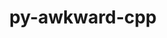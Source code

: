 ---
title: "py-awkward-cpp"
layout: cache
categories: [package, develop]
meta: {"compilers": ["gcc@11.4.0", "gcc@13.2.0"], "num_specs": 79, "num_specs_by_stack": {"hep": 79, "root": 79}, "oss": ["ubuntu22.04", "ubuntu24.04"], "platforms": ["linux"], "stacks": ["hep", "root"], "targets": ["x86_64_v3"], "versions": ["35", "47"]}
spec_details: [{"compiler": "gcc@13.2.0", "hash": "2nygrtark3q4cwqcrwny7xlwlyohlllm", "os": "ubuntu24.04", "platform": "linux", "size": "-", "stacks": ["hep", "root"], "target": "x86_64_v3", "variants": ["build_system=python_pip"], "versions": ["47"]}, {"compiler": "gcc@13.2.0", "hash": "33bg2dr4pnlzphhrheyojdhj64tftbip", "os": "ubuntu24.04", "platform": "linux", "size": "-", "stacks": ["hep", "root"], "target": "x86_64_v3", "variants": ["build_system=python_pip"], "versions": ["47"]}, {"compiler": "gcc@13.2.0", "hash": "3pthv7aqgusufsmnayci26paokmesivh", "os": "ubuntu24.04", "platform": "linux", "size": "-", "stacks": ["hep", "root"], "target": "x86_64_v3", "variants": ["build_system=python_pip"], "versions": ["47"]}, {"compiler": "gcc@13.2.0", "hash": "4f7gbthq2k5wnqnjxa4xyris7gejys5h", "os": "ubuntu24.04", "platform": "linux", "size": "-", "stacks": ["hep", "root"], "target": "x86_64_v3", "variants": ["build_system=python_pip"], "versions": ["47"]}, {"compiler": "gcc@13.2.0", "hash": "4wxq5cztpjcghdxvadniriikgx2a45mx", "os": "ubuntu24.04", "platform": "linux", "size": "-", "stacks": ["hep", "root"], "target": "x86_64_v3", "variants": ["build_system=python_pip"], "versions": ["47"]}, {"compiler": "gcc@13.2.0", "hash": "5iyufpmw5iojyqb2gow4cqin45m5qp3g", "os": "ubuntu24.04", "platform": "linux", "size": "-", "stacks": ["hep", "root"], "target": "x86_64_v3", "variants": ["build_system=python_pip"], "versions": ["47"]}, {"compiler": "gcc@13.2.0", "hash": "6ocq6kwc6d4z47gtp2jya76tpmhqheeb", "os": "ubuntu24.04", "platform": "linux", "size": "-", "stacks": ["hep", "root"], "target": "x86_64_v3", "variants": ["build_system=python_pip"], "versions": ["47"]}, {"compiler": "gcc@13.2.0", "hash": "6oxget67ukujcm3wfck3ha6wwsdsuzwh", "os": "ubuntu24.04", "platform": "linux", "size": "-", "stacks": ["hep", "root"], "target": "x86_64_v3", "variants": ["build_system=python_pip"], "versions": ["47"]}, {"compiler": "gcc@13.2.0", "hash": "6yhbymyoske2cbfmdkos6l73aiifbiql", "os": "ubuntu24.04", "platform": "linux", "size": "-", "stacks": ["hep", "root"], "target": "x86_64_v3", "variants": ["build_system=python_pip"], "versions": ["47"]}, {"compiler": "gcc@13.2.0", "hash": "7wjdfi3pnis6juvcseqmlbstsganw72e", "os": "ubuntu24.04", "platform": "linux", "size": "-", "stacks": ["hep", "root"], "target": "x86_64_v3", "variants": ["build_system=python_pip"], "versions": ["47"]}, {"compiler": "gcc@13.2.0", "hash": "b6vawoilnpq3f3cfy56zgiak3i3g7fpu", "os": "ubuntu24.04", "platform": "linux", "size": "-", "stacks": ["hep", "root"], "target": "x86_64_v3", "variants": ["build_system=python_pip"], "versions": ["47"]}, {"compiler": "gcc@13.2.0", "hash": "bdvincxfneqma5kyiyirbdoneyz6ndpe", "os": "ubuntu24.04", "platform": "linux", "size": "-", "stacks": ["hep", "root"], "target": "x86_64_v3", "variants": ["build_system=python_pip"], "versions": ["47"]}, {"compiler": "gcc@13.2.0", "hash": "bmhfeuugve5cw7plkyuxl5mxds5c2b5e", "os": "ubuntu24.04", "platform": "linux", "size": "-", "stacks": ["hep", "root"], "target": "x86_64_v3", "variants": ["build_system=python_pip"], "versions": ["47"]}, {"compiler": "gcc@13.2.0", "hash": "cbl4fmoyqbp3q5nluenh5y56snszucs6", "os": "ubuntu24.04", "platform": "linux", "size": "-", "stacks": ["hep", "root"], "target": "x86_64_v3", "variants": ["build_system=python_pip"], "versions": ["47"]}, {"compiler": "gcc@13.2.0", "hash": "cibpsew3qn3fzhasq5pokjxjjhnvfzu2", "os": "ubuntu24.04", "platform": "linux", "size": "-", "stacks": ["hep", "root"], "target": "x86_64_v3", "variants": ["build_system=python_pip"], "versions": ["47"]}, {"compiler": "gcc@13.2.0", "hash": "cvuh6wpknducoef5tcq4qaokq7womyoj", "os": "ubuntu24.04", "platform": "linux", "size": "-", "stacks": ["hep", "root"], "target": "x86_64_v3", "variants": ["build_system=python_pip"], "versions": ["47"]}, {"compiler": "gcc@13.2.0", "hash": "cz5jmvfmx5wtz3nsfzll3zo2w2sctlgs", "os": "ubuntu24.04", "platform": "linux", "size": "-", "stacks": ["hep", "root"], "target": "x86_64_v3", "variants": ["build_system=python_pip"], "versions": ["47"]}, {"compiler": "gcc@13.2.0", "hash": "d2llunf4mlkc35mtzsltdvfkpi3e2s4p", "os": "ubuntu24.04", "platform": "linux", "size": "-", "stacks": ["hep", "root"], "target": "x86_64_v3", "variants": ["build_system=python_pip"], "versions": ["47"]}, {"compiler": "gcc@13.2.0", "hash": "d5r7em5jbrccezlfeuaqpvx6uaqcbg5u", "os": "ubuntu24.04", "platform": "linux", "size": "-", "stacks": ["hep", "root"], "target": "x86_64_v3", "variants": ["build_system=python_pip"], "versions": ["47"]}, {"compiler": "gcc@13.2.0", "hash": "efq5ct22xeapn754yf3ftyfgbglluobx", "os": "ubuntu24.04", "platform": "linux", "size": "-", "stacks": ["hep", "root"], "target": "x86_64_v3", "variants": ["build_system=python_pip"], "versions": ["47"]}, {"compiler": "gcc@13.2.0", "hash": "fsp4inup6tqcqea2f5fuyho4hlwvdolx", "os": "ubuntu24.04", "platform": "linux", "size": "-", "stacks": ["hep", "root"], "target": "x86_64_v3", "variants": ["build_system=python_pip"], "versions": ["47"]}, {"compiler": "gcc@13.2.0", "hash": "fx7e2wle2lopqhlbnox2h4l75vu7uitr", "os": "ubuntu24.04", "platform": "linux", "size": "-", "stacks": ["hep", "root"], "target": "x86_64_v3", "variants": ["build_system=python_pip"], "versions": ["47"]}, {"compiler": "gcc@13.2.0", "hash": "g2tegh6tnngst5v6urweihbyg7mhih2b", "os": "ubuntu24.04", "platform": "linux", "size": "-", "stacks": ["hep", "root"], "target": "x86_64_v3", "variants": ["build_system=python_pip"], "versions": ["47"]}, {"compiler": "gcc@13.2.0", "hash": "g6z3za3hkysyvkiwn7ujqiydmehc56ue", "os": "ubuntu24.04", "platform": "linux", "size": "-", "stacks": ["hep", "root"], "target": "x86_64_v3", "variants": ["build_system=python_pip"], "versions": ["47"]}, {"compiler": "gcc@13.2.0", "hash": "gb7ctnhaj7opotqu6tpzpkxhgyiadv4o", "os": "ubuntu24.04", "platform": "linux", "size": "-", "stacks": ["hep", "root"], "target": "x86_64_v3", "variants": ["build_system=python_pip"], "versions": ["47"]}, {"compiler": "gcc@13.2.0", "hash": "ghvzegcocb6hhif3mlovqqc24r3lc2gl", "os": "ubuntu24.04", "platform": "linux", "size": "-", "stacks": ["hep", "root"], "target": "x86_64_v3", "variants": ["build_system=python_pip"], "versions": ["47"]}, {"compiler": "gcc@13.2.0", "hash": "glb6gcecx6n4l3jzueekayh4vmsbo3ua", "os": "ubuntu24.04", "platform": "linux", "size": "-", "stacks": ["hep", "root"], "target": "x86_64_v3", "variants": ["build_system=python_pip"], "versions": ["47"]}, {"compiler": "gcc@13.2.0", "hash": "hj725fbtqidj35uqnal2kmqkzdo7nboy", "os": "ubuntu24.04", "platform": "linux", "size": "-", "stacks": ["hep", "root"], "target": "x86_64_v3", "variants": ["build_system=python_pip"], "versions": ["47"]}, {"compiler": "gcc@13.2.0", "hash": "ifqtlwyl4yyhbjiipqoifued6z74zr2q", "os": "ubuntu24.04", "platform": "linux", "size": "-", "stacks": ["hep", "root"], "target": "x86_64_v3", "variants": ["build_system=python_pip"], "versions": ["47"]}, {"compiler": "gcc@13.2.0", "hash": "jcc5b46v44xlvsscrnllfbr3nu5ytgop", "os": "ubuntu24.04", "platform": "linux", "size": "-", "stacks": ["hep", "root"], "target": "x86_64_v3", "variants": ["build_system=python_pip"], "versions": ["47"]}, {"compiler": "gcc@13.2.0", "hash": "je2s4ajjnsvul3e55ghnnebh25ix4cxj", "os": "ubuntu24.04", "platform": "linux", "size": "-", "stacks": ["hep", "root"], "target": "x86_64_v3", "variants": ["build_system=python_pip"], "versions": ["47"]}, {"compiler": "gcc@13.2.0", "hash": "jho4m6uj7bqxizyrp4imwkk5su73ccfl", "os": "ubuntu24.04", "platform": "linux", "size": "-", "stacks": ["hep", "root"], "target": "x86_64_v3", "variants": ["build_system=python_pip"], "versions": ["47"]}, {"compiler": "gcc@13.2.0", "hash": "jiyamu4uxak6sum4a4eaqijc6kllpiss", "os": "ubuntu24.04", "platform": "linux", "size": "-", "stacks": ["hep", "root"], "target": "x86_64_v3", "variants": ["build_system=python_pip"], "versions": ["47"]}, {"compiler": "gcc@13.2.0", "hash": "kaw3ewpiiyg6kt3inqfev72zuu5lzdyx", "os": "ubuntu24.04", "platform": "linux", "size": "-", "stacks": ["hep", "root"], "target": "x86_64_v3", "variants": ["build_system=python_pip"], "versions": ["47"]}, {"compiler": "gcc@13.2.0", "hash": "kzbujvibakb457fs6h4trrzemdl66sc7", "os": "ubuntu24.04", "platform": "linux", "size": "-", "stacks": ["hep", "root"], "target": "x86_64_v3", "variants": ["build_system=python_pip"], "versions": ["47"]}, {"compiler": "gcc@13.2.0", "hash": "lp7zpqxktkjtscfax6gr5jy6u3a24idl", "os": "ubuntu24.04", "platform": "linux", "size": "-", "stacks": ["hep", "root"], "target": "x86_64_v3", "variants": ["build_system=python_pip"], "versions": ["47"]}, {"compiler": "gcc@13.2.0", "hash": "lrsvygfu3mmnjrwicbjtk5d4f2xxejn5", "os": "ubuntu24.04", "platform": "linux", "size": "-", "stacks": ["hep", "root"], "target": "x86_64_v3", "variants": ["build_system=python_pip"], "versions": ["47"]}, {"compiler": "gcc@13.2.0", "hash": "ltoq6ryxdyyn7b2h7224x6ftxt4wifb3", "os": "ubuntu24.04", "platform": "linux", "size": "-", "stacks": ["hep", "root"], "target": "x86_64_v3", "variants": ["build_system=python_pip"], "versions": ["35"]}, {"compiler": "gcc@13.2.0", "hash": "m2mznre36ca3bgtxvb2f55matmsyab7o", "os": "ubuntu24.04", "platform": "linux", "size": "-", "stacks": ["hep", "root"], "target": "x86_64_v3", "variants": ["build_system=python_pip"], "versions": ["47"]}, {"compiler": "gcc@13.2.0", "hash": "m3m7ghghdgv2nrbetlao7me2uqi3z5yv", "os": "ubuntu24.04", "platform": "linux", "size": "-", "stacks": ["hep", "root"], "target": "x86_64_v3", "variants": ["build_system=python_pip"], "versions": ["47"]}, {"compiler": "gcc@13.2.0", "hash": "nczycrto2qehwl2whh7grnecazxpc6ad", "os": "ubuntu24.04", "platform": "linux", "size": "-", "stacks": ["hep", "root"], "target": "x86_64_v3", "variants": ["build_system=python_pip"], "versions": ["47"]}, {"compiler": "gcc@13.2.0", "hash": "o3hx54uyxtqc67hfk2fpytndisxa6bjy", "os": "ubuntu24.04", "platform": "linux", "size": "-", "stacks": ["hep", "root"], "target": "x86_64_v3", "variants": ["build_system=python_pip"], "versions": ["47"]}, {"compiler": "gcc@11.4.0", "hash": "okrkzhxake2a7ggzbcha5anx4y5jrtrc", "os": "ubuntu22.04", "platform": "linux", "size": "-", "stacks": ["hep", "root"], "target": "x86_64_v3", "variants": ["build_system=python_pip"], "versions": ["35"]}, {"compiler": "gcc@13.2.0", "hash": "orlqd2sknnrykxvysm3hnuj2f6wn3b2v", "os": "ubuntu24.04", "platform": "linux", "size": "-", "stacks": ["hep", "root"], "target": "x86_64_v3", "variants": ["build_system=python_pip"], "versions": ["47"]}, {"compiler": "gcc@13.2.0", "hash": "oxecdkrmvxppxcpspqjvlta3siuzjh6c", "os": "ubuntu24.04", "platform": "linux", "size": "-", "stacks": ["hep", "root"], "target": "x86_64_v3", "variants": ["build_system=python_pip"], "versions": ["47"]}, {"compiler": "gcc@13.2.0", "hash": "pdh26pidqknbjsbha647neqhc3e35wvs", "os": "ubuntu24.04", "platform": "linux", "size": "-", "stacks": ["hep", "root"], "target": "x86_64_v3", "variants": ["build_system=python_pip"], "versions": ["47"]}, {"compiler": "gcc@13.2.0", "hash": "pkcmjhveuo5ymwq2cm65yb6tflk3ygaz", "os": "ubuntu24.04", "platform": "linux", "size": "-", "stacks": ["hep", "root"], "target": "x86_64_v3", "variants": ["build_system=python_pip"], "versions": ["47"]}, {"compiler": "gcc@13.2.0", "hash": "plgloyhnspeetbj5lxhjagmyooa6vyb7", "os": "ubuntu24.04", "platform": "linux", "size": "-", "stacks": ["hep", "root"], "target": "x86_64_v3", "variants": ["build_system=python_pip"], "versions": ["47"]}, {"compiler": "gcc@13.2.0", "hash": "pxrgwde4avrls5nt7uc6nhoyiqcsvhga", "os": "ubuntu24.04", "platform": "linux", "size": "-", "stacks": ["hep", "root"], "target": "x86_64_v3", "variants": ["build_system=python_pip"], "versions": ["47"]}, {"compiler": "gcc@13.2.0", "hash": "ricqnpsbadti6ysxetmvxvwcbof2gysi", "os": "ubuntu24.04", "platform": "linux", "size": "-", "stacks": ["hep", "root"], "target": "x86_64_v3", "variants": ["build_system=python_pip"], "versions": ["47"]}, {"compiler": "gcc@13.2.0", "hash": "rkezsb7shnq3crnzql6hxbt262k2luy3", "os": "ubuntu24.04", "platform": "linux", "size": "-", "stacks": ["hep", "root"], "target": "x86_64_v3", "variants": ["build_system=python_pip"], "versions": ["47"]}, {"compiler": "gcc@13.2.0", "hash": "rm2fzoxu3ovvputbr5ee5hllah6tbp5i", "os": "ubuntu24.04", "platform": "linux", "size": "-", "stacks": ["hep", "root"], "target": "x86_64_v3", "variants": ["build_system=python_pip"], "versions": ["47"]}, {"compiler": "gcc@13.2.0", "hash": "s3kqnamckcp2fadbnydrsqiq3x6teywa", "os": "ubuntu24.04", "platform": "linux", "size": "-", "stacks": ["hep", "root"], "target": "x86_64_v3", "variants": ["build_system=python_pip"], "versions": ["47"]}, {"compiler": "gcc@13.2.0", "hash": "s7jq6r6xtvabucu4bhrt7qwyd4inakqa", "os": "ubuntu24.04", "platform": "linux", "size": "-", "stacks": ["hep", "root"], "target": "x86_64_v3", "variants": ["build_system=python_pip"], "versions": ["47"]}, {"compiler": "gcc@13.2.0", "hash": "sagj5wvvtyntulrhi7c6aey5uikpiic3", "os": "ubuntu24.04", "platform": "linux", "size": "-", "stacks": ["hep", "root"], "target": "x86_64_v3", "variants": ["build_system=python_pip"], "versions": ["47"]}, {"compiler": "gcc@13.2.0", "hash": "smoyfym2ae5fhoigmudyqydrn73awucs", "os": "ubuntu24.04", "platform": "linux", "size": "-", "stacks": ["hep", "root"], "target": "x86_64_v3", "variants": ["build_system=python_pip"], "versions": ["47"]}, {"compiler": "gcc@13.2.0", "hash": "svkulxjw6rrm5amggzoqyijwnn3zyisp", "os": "ubuntu24.04", "platform": "linux", "size": "-", "stacks": ["hep", "root"], "target": "x86_64_v3", "variants": ["build_system=python_pip"], "versions": ["47"]}, {"compiler": "gcc@13.2.0", "hash": "t2q5aepsjixfjfljit66dulovwlxkpsg", "os": "ubuntu24.04", "platform": "linux", "size": "-", "stacks": ["hep", "root"], "target": "x86_64_v3", "variants": ["build_system=python_pip"], "versions": ["47"]}, {"compiler": "gcc@13.2.0", "hash": "t2wjdswai7xxaqbhzorcna3kcqs2zmhv", "os": "ubuntu24.04", "platform": "linux", "size": "-", "stacks": ["hep", "root"], "target": "x86_64_v3", "variants": ["build_system=python_pip"], "versions": ["47"]}, {"compiler": "gcc@13.2.0", "hash": "t3re6xzraanu257pyzgdvffdfs4tokc6", "os": "ubuntu24.04", "platform": "linux", "size": "-", "stacks": ["hep", "root"], "target": "x86_64_v3", "variants": ["build_system=python_pip"], "versions": ["47"]}, {"compiler": "gcc@13.2.0", "hash": "t5o7vq6ddv2rnaao2fyptsheu34wdjfb", "os": "ubuntu24.04", "platform": "linux", "size": "-", "stacks": ["hep", "root"], "target": "x86_64_v3", "variants": ["build_system=python_pip"], "versions": ["47"]}, {"compiler": "gcc@13.2.0", "hash": "tgujj5smdklb4wnlapm7uxurre67fztf", "os": "ubuntu24.04", "platform": "linux", "size": "-", "stacks": ["hep", "root"], "target": "x86_64_v3", "variants": ["build_system=python_pip"], "versions": ["47"]}, {"compiler": "gcc@13.2.0", "hash": "tqoh2dlnz2prx4oakwjdyxii3445eltl", "os": "ubuntu24.04", "platform": "linux", "size": "-", "stacks": ["hep", "root"], "target": "x86_64_v3", "variants": ["build_system=python_pip"], "versions": ["47"]}, {"compiler": "gcc@13.2.0", "hash": "u2gilxolwfeailixg5pdn4rovbp7a2w2", "os": "ubuntu24.04", "platform": "linux", "size": "-", "stacks": ["hep", "root"], "target": "x86_64_v3", "variants": ["build_system=python_pip"], "versions": ["47"]}, {"compiler": "gcc@11.4.0", "hash": "u5e6txnkw77o3xfsz5h5r3ofozgdofnx", "os": "ubuntu22.04", "platform": "linux", "size": "-", "stacks": ["hep", "root"], "target": "x86_64_v3", "variants": ["build_system=python_pip"], "versions": ["35"]}, {"compiler": "gcc@13.2.0", "hash": "uyhslcrq55rjsvwrkz6ortaauha76mqk", "os": "ubuntu24.04", "platform": "linux", "size": "-", "stacks": ["hep", "root"], "target": "x86_64_v3", "variants": ["build_system=python_pip"], "versions": ["47"]}, {"compiler": "gcc@13.2.0", "hash": "v54uypvw4e6jrv3lnvbenwnch4faiu3l", "os": "ubuntu24.04", "platform": "linux", "size": "-", "stacks": ["hep", "root"], "target": "x86_64_v3", "variants": ["build_system=python_pip"], "versions": ["47"]}, {"compiler": "gcc@13.2.0", "hash": "vdf6v46nz3zemilnyuheiyuehhymmigg", "os": "ubuntu24.04", "platform": "linux", "size": "-", "stacks": ["hep", "root"], "target": "x86_64_v3", "variants": ["build_system=python_pip"], "versions": ["47"]}, {"compiler": "gcc@13.2.0", "hash": "vklzvcrcbsoyydudj3qfxecoybysclxn", "os": "ubuntu24.04", "platform": "linux", "size": "-", "stacks": ["hep", "root"], "target": "x86_64_v3", "variants": ["build_system=python_pip"], "versions": ["47"]}, {"compiler": "gcc@13.2.0", "hash": "wjd5vcrgmn5ryaksve5zhiz44eynireh", "os": "ubuntu24.04", "platform": "linux", "size": "-", "stacks": ["hep", "root"], "target": "x86_64_v3", "variants": ["build_system=python_pip"], "versions": ["47"]}, {"compiler": "gcc@13.2.0", "hash": "xmblptxmsrwitsfhrylz27j56ra3ow2c", "os": "ubuntu24.04", "platform": "linux", "size": "-", "stacks": ["hep", "root"], "target": "x86_64_v3", "variants": ["build_system=python_pip"], "versions": ["47"]}, {"compiler": "gcc@13.2.0", "hash": "y2rtlx5kig4m7mfhikcibv4fqrz2fkiw", "os": "ubuntu24.04", "platform": "linux", "size": "-", "stacks": ["hep", "root"], "target": "x86_64_v3", "variants": ["build_system=python_pip"], "versions": ["47"]}, {"compiler": "gcc@13.2.0", "hash": "y56s2lq2ffyjc7uj2n5suqc2qt7qmskm", "os": "ubuntu24.04", "platform": "linux", "size": "-", "stacks": ["hep", "root"], "target": "x86_64_v3", "variants": ["build_system=python_pip"], "versions": ["47"]}, {"compiler": "gcc@13.2.0", "hash": "ya5zwpnwlflros2srizkddcxabf3mf7t", "os": "ubuntu24.04", "platform": "linux", "size": "-", "stacks": ["hep", "root"], "target": "x86_64_v3", "variants": ["build_system=python_pip"], "versions": ["47"]}, {"compiler": "gcc@13.2.0", "hash": "ykkwiykwzbcsso56afpdkriv4bxavk26", "os": "ubuntu24.04", "platform": "linux", "size": "-", "stacks": ["hep", "root"], "target": "x86_64_v3", "variants": ["build_system=python_pip"], "versions": ["47"]}, {"compiler": "gcc@13.2.0", "hash": "ziq2esf753o2sehzdzuobzq2my6b4que", "os": "ubuntu24.04", "platform": "linux", "size": "-", "stacks": ["hep", "root"], "target": "x86_64_v3", "variants": ["build_system=python_pip"], "versions": ["47"]}, {"compiler": "gcc@13.2.0", "hash": "zldfubohje5eyimbbwy5i4fqvbws46a3", "os": "ubuntu24.04", "platform": "linux", "size": "-", "stacks": ["hep", "root"], "target": "x86_64_v3", "variants": ["build_system=python_pip"], "versions": ["47"]}, {"compiler": "gcc@13.2.0", "hash": "zs7y2cjyaihcxzbgmfiv3x444v7obbir", "os": "ubuntu24.04", "platform": "linux", "size": "-", "stacks": ["hep", "root"], "target": "x86_64_v3", "variants": ["build_system=python_pip"], "versions": ["47"]}, {"compiler": "gcc@13.2.0", "hash": "zxhpsoo2tgte72iynklke6v2tdeqrcsv", "os": "ubuntu24.04", "platform": "linux", "size": "-", "stacks": ["hep", "root"], "target": "x86_64_v3", "variants": ["build_system=python_pip"], "versions": ["47"]}]
---